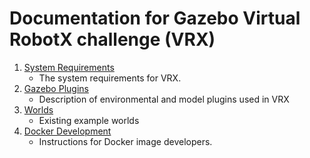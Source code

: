 # Documentation for Gazebo Virtual RobotX challenge (VRX)

1. [System Requirements](https://bitbucket.org/osrf/vrx/wiki/system_requirements)
    * The system requirements for VRX.
2. [Gazebo Plugins](https://bitbucket.org/osrf/vrx/wiki/vrxGazeboPlugins)
    * Description of environmental and model plugins used in VRX
1. [Worlds](https://bitbucket.org/osrf/vrx/wiki/documentation/Worlds)
    * Existing example worlds
1. [Docker Development](https://bitbucket.org/osrf/vrx/wiki/documentation/Docker%20Development)
    * Instructions for Docker image developers.